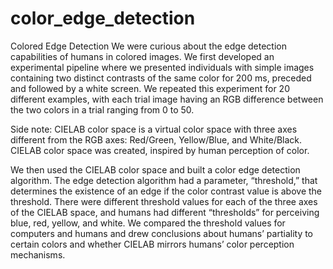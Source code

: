 # color_edge_detection
Colored Edge Detection
We were curious about the edge detection capabilities of humans in colored images. We first developed an experimental pipeline where we presented individuals with simple images containing two distinct contrasts of the same color for 200 ms, preceded and followed by a white screen. We repeated this experiment for 20 different examples, with each trial image having an RGB difference between the two colors in a trial ranging from 0 to 50.

Side note: CIELAB color space is a virtual color space with three axes different from the RGB axes: Red/Green, Yellow/Blue, and White/Black. CIELAB color space was created, inspired by human perception of color.

We then used the CIELAB color space and built a color edge detection algorithm. The edge detection algorithm had a parameter, “threshold,” that determines the existence of an edge if the color contrast value is above the threshold. There were different threshold values for each of the three axes of the CIELAB space, and humans had different “thresholds” for perceiving blue, red, yellow, and white. We compared the threshold values for computers and humans and drew conclusions about humans’ partiality to certain colors and whether CIELAB mirrors humans’ color perception mechanisms.
